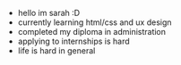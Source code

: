 - hello im sarah :D
- currently learning html/css and ux design
- completed my diploma in administration
- applying to internships is hard
- life is hard in general

<!---
zenn1thh/zenn1thh is a ✨ special ✨ repository because its `README.md` (this file) appears on your GitHub profile.
You can click the Preview link to take a look at your changes.
--->
